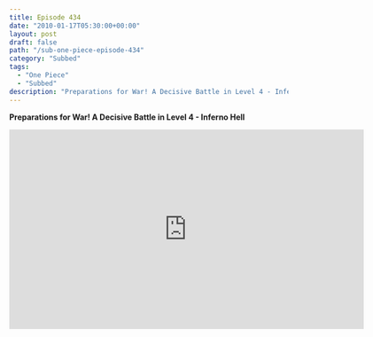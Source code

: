 ```yaml
---
title: Episode 434
date: "2010-01-17T05:30:00+00:00"
layout: post
draft: false
path: "/sub-one-piece-episode-434"
category: "Subbed"
tags:
  - "One Piece"
  - "Subbed"
description: "Preparations for War! A Decisive Battle in Level 4 - Inferno Hell"
---
```


**Preparations for War! A Decisive Battle in Level 4 - Inferno Hell**

<iframe width="640" height="360" src="https://www.rapidvideo.com/e/G6FRPEPEPV" frameborder="0" marginwidth=0 marginheight=0 scrolling=no allowfullscreen></iframe>

